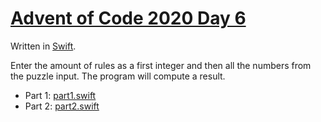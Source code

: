 # [Advent of Code 2020 Day 6](https://adventofcode.com/2020/day/7)

Written in [Swift](https://en.wikipedia.org/wiki/Swift_(programming_language)).

Enter the amount of rules as a first integer and then all the numbers from the puzzle input. The program will compute a result.

  * Part 1: [part1.swift](part1.swift)
  * Part 2: [part2.swift](part2.swift)